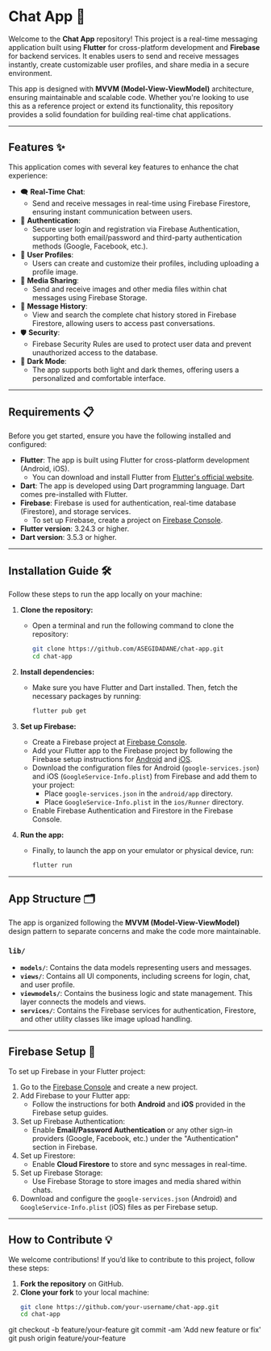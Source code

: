 # Chat App 💬

Welcome to the **Chat App** repository! This project is a real-time messaging application built using **Flutter** for cross-platform development and **Firebase** for backend services. It enables users to send and receive messages instantly, create customizable user profiles, and share media in a secure environment.

This app is designed with **MVVM (Model-View-ViewModel)** architecture, ensuring maintainable and scalable code. Whether you're looking to use this as a reference project or extend its functionality, this repository provides a solid foundation for building real-time chat applications.

---

## Features ✨

This application comes with several key features to enhance the chat experience:

* 🗨️ **Real-Time Chat**: 
   - Send and receive messages in real-time using Firebase Firestore, ensuring instant communication between users.
* 🔐 **Authentication**:
   - Secure user login and registration via Firebase Authentication, supporting both email/password and third-party authentication methods (Google, Facebook, etc.).
* 👤 **User Profiles**:
   - Users can create and customize their profiles, including uploading a profile image.
* 📸 **Media Sharing**:
   - Send and receive images and other media files within chat messages using Firebase Storage.
* 💬 **Message History**:
   - View and search the complete chat history stored in Firebase Firestore, allowing users to access past conversations.
* 🛡️ **Security**:
   - Firebase Security Rules are used to protect user data and prevent unauthorized access to the database.
* 🌙 **Dark Mode**:
   - The app supports both light and dark themes, offering users a personalized and comfortable interface.

---

## Requirements 📋

Before you get started, ensure you have the following installed and configured:

* **Flutter**: The app is built using Flutter for cross-platform development (Android, iOS).
  - You can download and install Flutter from [Flutter's official website](https://flutter.dev/docs/get-started/install).
* **Dart**: The app is developed using Dart programming language. Dart comes pre-installed with Flutter.
* **Firebase**: Firebase is used for authentication, real-time database (Firestore), and storage services.
  - To set up Firebase, create a project on [Firebase Console](https://console.firebase.google.com/).
* **Flutter version**: 3.24.3 or higher.
* **Dart version**: 3.5.3 or higher.

---

## Installation Guide 🛠️

Follow these steps to run the app locally on your machine:

1. **Clone the repository:**
   - Open a terminal and run the following command to clone the repository:
     ```bash
     git clone https://github.com/ASEGIDADANE/chat-app.git
     cd chat-app
     ```

2. **Install dependencies:**
   - Make sure you have Flutter and Dart installed. Then, fetch the necessary packages by running:
     ```bash
     flutter pub get
     ```

3. **Set up Firebase:**
   - Create a Firebase project at [Firebase Console](https://console.firebase.google.com/).
   - Add your Flutter app to the Firebase project by following the Firebase setup instructions for [Android](https://firebase.flutter.dev/docs/overview#installation) and [iOS](https://firebase.flutter.dev/docs/overview#installation).
   - Download the configuration files for Android (`google-services.json`) and iOS (`GoogleService-Info.plist`) from Firebase and add them to your project:
     - Place `google-services.json` in the `android/app` directory.
     - Place `GoogleService-Info.plist` in the `ios/Runner` directory.
   - Enable Firebase Authentication and Firestore in the Firebase Console.

4. **Run the app:**
   - Finally, to launch the app on your emulator or physical device, run:
     ```bash
     flutter run
     ```

---

## App Structure 🗂️

The app is organized following the **MVVM (Model-View-ViewModel)** design pattern to separate concerns and make the code more maintainable.

### `lib/`

* **`models/`**: Contains the data models representing users and messages.
* **`views/`**: Contains all UI components, including screens for login, chat, and user profile.
* **`viewmodels/`**: Contains the business logic and state management. This layer connects the models and views.
* **`services/`**: Contains the Firebase services for authentication, Firestore, and other utility classes like image upload handling.

---

## Firebase Setup 🔑

To set up Firebase in your Flutter project:

1. Go to the [Firebase Console](https://console.firebase.google.com/) and create a new project.
2. Add Firebase to your Flutter app:
   - Follow the instructions for both **Android** and **iOS** provided in the Firebase setup guides.
3. Set up Firebase Authentication:
   - Enable **Email/Password Authentication** or any other sign-in providers (Google, Facebook, etc.) under the "Authentication" section in Firebase.
4. Set up Firestore:
   - Enable **Cloud Firestore** to store and sync messages in real-time.
5. Set up Firebase Storage:
   - Use Firebase Storage to store images and media shared within chats.
6. Download and configure the `google-services.json` (Android) and `GoogleService-Info.plist` (iOS) files as per Firebase setup.

---

## How to Contribute 💡

We welcome contributions! If you’d like to contribute to this project, follow these steps:

1. **Fork the repository** on GitHub.
2. **Clone your fork** to your local machine:
   ```bash
   git clone https://github.com/your-username/chat-app.git
   cd chat-app
git checkout -b feature/your-feature
git commit -am 'Add new feature or fix'
git push origin feature/your-feature

